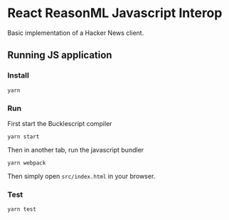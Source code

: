 # React ReasonML Javascript Interop

Basic implementation of a Hacker News client.

## Running JS application

### Install
```
yarn
```
### Run
First start the Bucklescript compiler
```
yarn start
```

Then in another tab, run the javascript bundler
```
yarn webpack
```

Then simply open `src/index.html` in your browser.


### Test
```
yarn test
```
